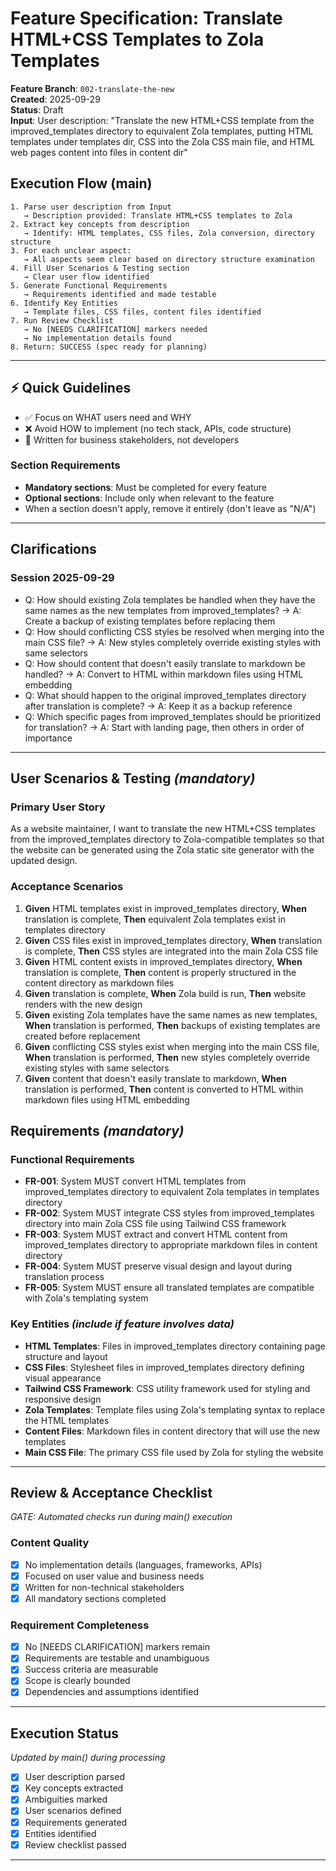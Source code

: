 # Feature Specification: Translate HTML+CSS Templates to Zola Templates

**Feature Branch**: `002-translate-the-new`  
**Created**: 2025-09-29  
**Status**: Draft  
**Input**: User description: "Translate the new HTML+CSS template from the improved_templates directory to equivalent Zola templates, putting HTML templates under templates dir, CSS into the Zola CSS main file, and HTML web pages content into files in content dir"

## Execution Flow (main)
```
1. Parse user description from Input
   → Description provided: Translate HTML+CSS templates to Zola
2. Extract key concepts from description
   → Identify: HTML templates, CSS files, Zola conversion, directory structure
3. For each unclear aspect:
   → All aspects seem clear based on directory structure examination
4. Fill User Scenarios & Testing section
   → Clear user flow identified
5. Generate Functional Requirements
   → Requirements identified and made testable
6. Identify Key Entities
   → Template files, CSS files, content files identified
7. Run Review Checklist
   → No [NEEDS CLARIFICATION] markers needed
   → No implementation details found
8. Return: SUCCESS (spec ready for planning)
```

---

## ⚡ Quick Guidelines
- ✅ Focus on WHAT users need and WHY
- ❌ Avoid HOW to implement (no tech stack, APIs, code structure)
- 👥 Written for business stakeholders, not developers

### Section Requirements
- **Mandatory sections**: Must be completed for every feature
- **Optional sections**: Include only when relevant to the feature
- When a section doesn't apply, remove it entirely (don't leave as "N/A")

---

## Clarifications

### Session 2025-09-29
- Q: How should existing Zola templates be handled when they have the same names as the new templates from improved_templates? → A: Create a backup of existing templates before replacing them
- Q: How should conflicting CSS styles be resolved when merging into the main CSS file? → A: New styles completely override existing styles with same selectors
- Q: How should content that doesn't easily translate to markdown be handled? → A: Convert to HTML within markdown files using HTML embedding
- Q: What should happen to the original improved_templates directory after translation is complete? → A: Keep it as a backup reference
- Q: Which specific pages from improved_templates should be prioritized for translation? → A: Start with landing page, then others in order of importance

---

## User Scenarios & Testing *(mandatory)*

### Primary User Story
As a website maintainer, I want to translate the new HTML+CSS templates from the improved_templates directory to Zola-compatible templates so that the website can be generated using the Zola static site generator with the updated design.

### Acceptance Scenarios
1. **Given** HTML templates exist in improved_templates directory, **When** translation is complete, **Then** equivalent Zola templates exist in templates directory
2. **Given** CSS files exist in improved_templates directory, **When** translation is complete, **Then** CSS styles are integrated into the main Zola CSS file
3. **Given** HTML content exists in improved_templates directory, **When** translation is complete, **Then** content is properly structured in the content directory as markdown files
4. **Given** translation is complete, **When** Zola build is run, **Then** website renders with the new design
5. **Given** existing Zola templates have the same names as new templates, **When** translation is performed, **Then** backups of existing templates are created before replacement
6. **Given** conflicting CSS styles exist when merging into the main CSS file, **When** translation is performed, **Then** new styles completely override existing styles with same selectors
7. **Given** content that doesn't easily translate to markdown, **When** translation is performed, **Then** content is converted to HTML within markdown files using HTML embedding

## Requirements *(mandatory)*

### Functional Requirements
- **FR-001**: System MUST convert HTML templates from improved_templates directory to equivalent Zola templates in templates directory
- **FR-002**: System MUST integrate CSS styles from improved_templates directory into main Zola CSS file using Tailwind CSS framework
- **FR-003**: System MUST extract and convert HTML content from improved_templates directory to appropriate markdown files in content directory
- **FR-004**: System MUST preserve visual design and layout during translation process
- **FR-005**: System MUST ensure all translated templates are compatible with Zola's templating system

### Key Entities *(include if feature involves data)*
- **HTML Templates**: Files in improved_templates directory containing page structure and layout
- **CSS Files**: Stylesheet files in improved_templates directory defining visual appearance
- **Tailwind CSS Framework**: CSS utility framework used for styling and responsive design
- **Zola Templates**: Template files using Zola's templating syntax to replace the HTML templates
- **Content Files**: Markdown files in content directory that will use the new templates
- **Main CSS File**: The primary CSS file used by Zola for styling the website

---

## Review & Acceptance Checklist
*GATE: Automated checks run during main() execution*

### Content Quality
- [x] No implementation details (languages, frameworks, APIs)
- [x] Focused on user value and business needs
- [x] Written for non-technical stakeholders
- [x] All mandatory sections completed

### Requirement Completeness
- [x] No [NEEDS CLARIFICATION] markers remain
- [x] Requirements are testable and unambiguous  
- [x] Success criteria are measurable
- [x] Scope is clearly bounded
- [x] Dependencies and assumptions identified

---

## Execution Status
*Updated by main() during processing*

- [x] User description parsed
- [x] Key concepts extracted
- [x] Ambiguities marked
- [x] User scenarios defined
- [x] Requirements generated
- [x] Entities identified
- [x] Review checklist passed

---
